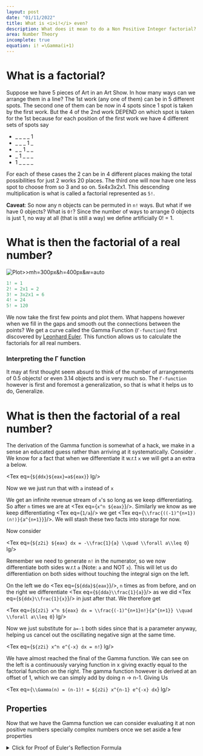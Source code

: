 ```yaml
---
layout: post
date: "01/11/2022"
title: What is <i>i!</i> even?
description: What does it mean to do a Non Positive Integer factorial? Let alone a Complex one.
area: Number Theory
incomplete: true
equation: i! =\Gamma(i+1)
---
```


<script>
import Tex from '@components/Katex.svelte';
const eax = `e^{ax}`;
const ddx = `\\frac{d}{dx}`;
const dda = `\\frac{d}{da}`;
const z2i = `\\int_0^\\infty`;
</script>

# What is a factorial?
Suppose we have 5 pieces of Art in an Art Show. In how many ways can we arrange them in a line? The 1st work (any one of them) can be in 5 different spots. The second one of them can be now in 4 spots since 1 spot is taken by the first work. But the 4 of the 2nd work DEPEND on which spot is taken for the 1st because for each position of the first work we have 4 different sets of spots say

- _ _ _ \_ 1
- _ _ \_ 1 \_
- \_ \_ 1 \_ _
- \_ 1 _ _ _
- 1 _ _ _ _

For each of these cases the 2 can be in 4 different places making the total possibilities for just 2 works 20 places. The third one will now have one less spot to choose from so 3 and so on. 5x4x3x2x1. This descending multiplication is what is called a factorial represented as `5!`.

**Caveat**: So now any n objects can be permuted in `n!` ways. But what if we have 0 objects? What is `0!`? Since the number of ways to arrange 0 objects is just 1, no way at all (that is still a way) we define artificially 0! = 1.

# What is then the factorial of a real number?
![Plot>>mh=300px&h=400px&w=auto](https://upload.wikimedia.org/wikipedia/commons/b/b9/Factorial_Interpolation.svg)

```matlab
1! = 1
2! = 2x1 = 2
3! = 3x2x1 = 6
4! = 24
5! = 120
```

We now take the first few points and plot them. What happens however when we fill in the gaps and smooth out the connections between the points? We get a curve called the Gamma Function (`Γ-function`) first discovered by [Leonhard Euler](https://en.wikipedia.org/wiki/Leonhard_Euler). This function allows us to calculate the factorials for all real numbers.

### Interpreting the Γ function
It may at first thought seem absurd to think of the number of arrangements of 0.5 objects! or even 3.14 objects and is very much so. The `Γ-function` however is first and foremost a generalization, so that is what it helps us to do, Generalize.

# What is then the factorial of a real number?
The derivation of the Gamma function is somewhat of a hack, we make in a sense an educated guess rather than arriving at it systematically. Consider <Tex eq={eax}/>. We know for a fact that when we differentiate it w.r.t `x` we will get a an extra a below.

<Tex eq={`${ddx}${eax}=a${eax}`} lg/>

Now we we just run that with `a` instead of `x`

<!-- <Tex eq={`${dda}${eax}=x${eax}`} lg/> -->

We get an infinite revenue stream of `x`'s so long as we keep differentiating. So after `n` times we are at  <Tex eq={`x^n ${eax}`}/>. Similarly we know as we keep differentiating <Tex eq={`1/a`}/> we get <Tex eq={`\\frac{((-1)^{n+1})(n!)}{a^{n+1}}`}/>. We will stash these two facts into storage for now.

Now consider

<Tex eq={`${z2i} ${eax} dx = -\\frac{1}{a} \\quad \\forall a\\leq 0`} lg/>

Remember we need to generate `n!` in the numerator, so we now differentiate both sides w.r.t `a` (Note: `a` and NOT `x`). This will let us do differentiation on both sides without touching the integral sign on the left.

On the left we do <Tex eq={`${dda}${eax}`}/>, `n` times as from before, and on the right we differentiate <Tex eq={`${dda}\\frac{1}{a}`}/> as we did <Tex eq={`${ddx}\\frac{1}{x}`}/> in just after that. We therefore get

<Tex eq={`${z2i} x^n ${eax} dx = \\frac{(-1)^{n+1}n!}{a^{n+1}} \\quad \\forall a\\leq 0`} lg/>

Now we just substitute for `a=-1` both sides since that is a parameter anyway, helping us cancel out the oscillating negative sign at the same time.

<Tex eq={`${z2i} x^n e^{-x} dx = n!`} lg/>

We have almost reached the final of the Gamma function. We can see on the left is a continuously varying function in x giving exactly equal to the factorial function on the right. The gamma function however is derived at an offset of 1, which we can simply add by doing n &rarr; n-1. Giving Us

<Tex eq={`\\Gamma(n) = (n-1)! = ${z2i} x^{n-1} e^{-x} dx`} lg/>

## Properties
Now that we have the Gamma function we can consider evaluating it at non positive numbers specially complex numbers once we set aside a few properties

<details><summary>Click for Proof of Euler's Reflection Formula</summary>
<div>

#### yes, even hidden code blocks!

```python
print("hello world!")
```

</div>
</details>

<!-- https://www.quora.com/What-is-i-factorial -->
<!-- https://en.wikipedia.org/wiki/Gamma_function#Properties -->